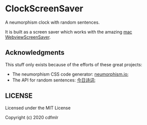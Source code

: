 # ClockScreenSaver

A neumorphism clock with random sentences.

It is built as a screen saver which works with the amazing [mac WebviewScreenSaver](https://github.com/agologan/webviewscreensaver).

## Acknowledgments

This stuff only exists because of the efforts of these great projects:

- The neumorphism CSS code generator: [neumorphism.io](https://neumorphism.io/);
- The API for random sentences: [今日诗词](https://www.jinrishici.com);

## LICENSE

Licensed under the MIT License

Copyright (c) 2020 cdfmlr
